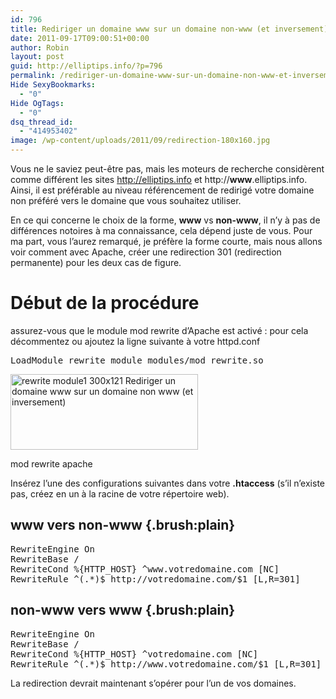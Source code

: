 ```yaml
---
id: 796
title: Rediriger un domaine www sur un domaine non-www (et inversement)
date: 2011-09-17T09:00:51+00:00
author: Robin
layout: post
guid: http://elliptips.info/?p=796
permalink: /rediriger-un-domaine-www-sur-un-domaine-non-www-et-inversement/
Hide SexyBookmarks:
  - "0"
Hide OgTags:
  - "0"
dsq_thread_id:
  - "414953402"
image: /wp-content/uploads/2011/09/redirection-180x160.jpg
---
```

Vous ne le saviez peut-être pas, mais les moteurs de recherche considèrent comme différent les sites http://elliptips.info et http://**www**.elliptips.info. Ainsi, il est préférable au niveau référencement de redirigé votre domaine non préféré vers le domaine que vous souhaitez utiliser.

En ce qui concerne le choix de la forme, **www** vs **non-www**, il n’y à pas de différences notoires à ma connaissance, cela dépend juste de vous. Pour ma part, vous l’aurez remarqué, je préfère la forme courte, mais nous allons voir comment avec Apache, créer une redirection 301 (redirection permanente) pour les deux cas de figure.

# Début de la procédure

assurez-vous que le module mod rewrite d’Apache est activé : pour cela décommentez ou ajoutez la ligne suivante à votre httpd.conf

<pre class="brush:plain">LoadModule rewrite_module modules/mod_rewrite.so</pre>

<div id="attachment_801" style="width: 310px" class="wp-caption aligncenter">
  <a href="http://elliptips.info/wp-content/uploads/2011/09/rewrite-module1.jpg"><img class="size-medium wp-image-801 " title="rewrite module" src="http://elliptips.info/wp-content/uploads/2011/09/rewrite-module1-300x121.jpg" alt="rewrite module1 300x121 Rediriger un domaine www sur un domaine non www (et inversement)" width="300" height="121" srcset="http://elliptips.info/wp-content/uploads/2011/09/rewrite-module1-300x121.jpg 300w, http://elliptips.info/wp-content/uploads/2011/09/rewrite-module1.jpg 481w" sizes="(max-width: 300px) 100vw, 300px" /></a>
  
  <p class="wp-caption-text">
    mod rewrite apache
  </p>
</div>

<p class="brush:plain">
  Insérez l’une des configurations suivantes dans votre <strong>.htaccess</strong> (s’il n’existe pas, créez en un à la racine de votre répertoire web).
</p>

## www vers non-www {.brush:plain}

<pre class="brush:plain">RewriteEngine On
RewriteBase /
RewriteCond %{HTTP_HOST} ^www.votredomaine.com [NC]
RewriteRule ^(.*)$ http://votredomaine.com/$1 [L,R=301]</pre>

## non-www vers www {.brush:plain}

<pre class="brush:plain">RewriteEngine On
RewriteBase /
RewriteCond %{HTTP_HOST} ^votredomaine.com [NC]
RewriteRule ^(.*)$ http://www.votredomaine.com/$1 [L,R=301]</pre>

La redirection devrait maintenant s’opérer pour l’un de vos domaines.